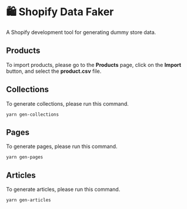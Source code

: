 # 🛍 Shopify Data Faker

A Shopify development tool for generating dummy store data.

## Products

To import products, please go to the **Products** page, click on the **Import** button, and select the **product.csv** file.

## Collections

To generate collections, please run this command.

```
yarn gen-collections
```

## Pages

To generate pages, please run this command.

```
yarn gen-pages
```

## Articles

To generate articles, please run this command.

```
yarn gen-articles
```
